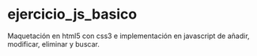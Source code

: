 # ejercicio_js_basico
Maquetación en html5 con css3 e implementación en javascript de añadir, modificar, eliminar y buscar. 
